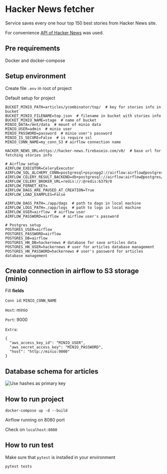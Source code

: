 # Hacker News fetcher

Service saves every one hour top 150 best stories from Hacker News site.

For convenience [API of Hacker News](https://github.com/HackerNews/API) was used.

## Pre requirements

Docker and docker-compose

## Setup environment

Create file `.env` in root of project

Default setup for project
```
BUCKET_MINIO_PATH=articles/ycombinator/top/  # key for stories info in bucket
BUCKET_MINIO_FILENAME=top.json  # filename in bucket with stories info
BUCKET_MINIO_NAME=stage  # name of bucket
MINIO_DATA=/mnt/data  # mount of minio data
MINIO_USER=admin  # minio user
MINIO_PASSWORD=password  # minio user's password
MINIO_IS_SECURE=False  # is require ssl
MINIO_CONN_NAME=my_conn_S3 # airflow connection name

HACKER_NEWS_URL=https://hacker-news.firebaseio.com/v0/  # base url for fetching stories info

# Airflow setup
AIRFLOW_EXECUTOR=CeleryExecutor
AIRFLOW_SQL_ALCHEMY_CONN=postgresql+psycopg2://airflow:airflow@postgres/airflow
AIRFLOW_CELERY_RESULT_BACKEND=db+postgresql://airflow:airflow@postgres/airflow
AIRFLOW_CELERY_BROKER_URL=redis://:@redis:6379/0
AIRFLOW_FERNET_KEY=
AIRFLOW_DAGS_ARE_PAUSED_AT_CREATION=True
AIRFLOW_LOAD_EXAMPLES=False

AIRFLOW_DAGS_PATH=./app/dags  # path to dags in local machine
AIRFLOW_LOGS_PATH=./app/logs  # path to logs in local machine
AIRFLOW_USER=airflow  # airflow user
AIRFLOW_PASSWORD=airflow  # airflow user's password

# Postgres setup
POSTGRES_USER=airflow
POSTGRES_PASSWORD=airflow
POSTGRES_DB=airflow
POSTGRES_HN_DB=hackernews # database for save articles data
POSTGRES_HN_USER=hackernews # user for articles database management
POSTGRES_HN_PASSWORD=hackernews # user's password for articles database management
```

## Create connection in airflow to S3 storage (minio)
Fill **fields**

`Conn id`: `MINIO_CONN_NAME`

`Host`: minio

`Port`: 9000

`Extra`: 
```
{
  "aws_access_key_id": "MINIO_USER", 
  "aws_secret_access_key": "MINIO_PASSWORD", 
  "host": "http://minio:9000"
}
```
## Database schema for articles

![Use hashes as primary key](https://github.com/gafmn/hacker-news-top-stories/blob/feature/data-vault/imgs/hacker-news%20db%20desc.jpg)

## How to run project

```
docker-compose up -d --build
```

Airflow running on 8080 port

Check on `localhost:8080`

 ## How to run test
 
 Make sure that `pytest` is installed in your environment
 
 ```
 pytest tests
 ```
